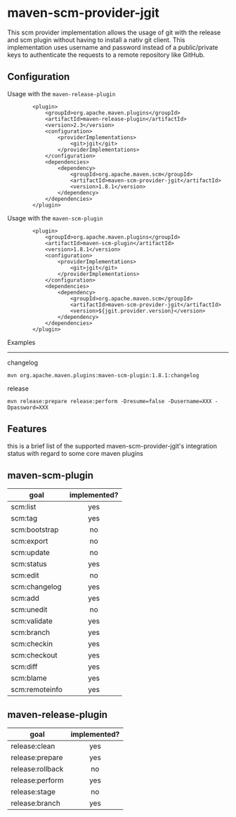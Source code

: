 <!---
Licensed to the Apache Software Foundation (ASF) under one
or more contributor license agreements.  See the NOTICE file
distributed with this work for additional information
regarding copyright ownership.  The ASF licenses this file
to you under the Apache License, Version 2.0 (the
"License"); you may not use this file except in compliance
with the License.  You may obtain a copy of the License at

  http://www.apache.org/licenses/LICENSE-2.0

Unless required by applicable law or agreed to in writing,
software distributed under the License is distributed on an
"AS IS" BASIS, WITHOUT WARRANTIES OR CONDITIONS OF ANY
KIND, either express or implied.  See the License for the
specific language governing permissions and limitations
under the License.
-->

maven-scm-provider-jgit
===

This scm provider implementation allows the usage of git with the release and scm plugin without having to install a nativ git client. 
This implementation uses username and password instead of a public/private keys to authenticate the requests to a remote repository like GitHub.

Configuration
---

Usage with the `maven-release-plugin`

			<plugin>
				<groupId>org.apache.maven.plugins</groupId>
				<artifactId>maven-release-plugin</artifactId>
				<version>2.3</version>
				<configuration>
					<providerImplementations>
						<git>jgit</git>
					</providerImplementations>
				</configuration>
				<dependencies>
					<dependency>
						<groupId>org.apache.maven.scm</groupId>
						<artifactId>maven-scm-provider-jgit</artifactId>
						<version>1.8.1</version>
					</dependency>
				</dependencies>
			</plugin>

Usage with the `maven-scm-plugin`

			<plugin>
				<groupId>org.apache.maven.plugins</groupId>
				<artifactId>maven-scm-plugin</artifactId>
				<version>1.8.1</version>
				<configuration>
					<providerImplementations>
						<git>jgit</git>
					</providerImplementations>
				</configuration>
				<dependencies>
					<dependency>
						<groupId>org.apache.maven.scm</groupId>
						<artifactId>maven-scm-provider-jgit</artifactId>
						<version>${jgit.provider.version}</version>
					</dependency>
				</dependencies>
			</plugin>
			
Examples
____
changelog

	mvn org.apache.maven.plugins:maven-scm-plugin:1.8.1:changelog
	
release

	mvn release:prepare release:perform -Dresume=false -Dusername=XXX -Dpassword=XXX

	

			
			
Features
---

this is a brief list of the supported maven-scm-provider-jgit's integration status with regard to some core maven plugins


maven-scm-plugin
---

| goal        | implemented?|
| ------------- |:-------------:|
| scm:list | yes | 
| scm:tag | yes | 
| scm:bootstrap | no |  
| scm:export | no |  	
| scm:update | no |  	
| scm:status | yes | 
| scm:edit | no |  	
| scm:changelog | yes |  	
| scm:add | yes |  	
| scm:unedit | no |  	
| scm:validate | yes |  	
| scm:branch | yes |  	
| scm:checkin | yes |  	
| scm:checkout | yes |  	
| scm:diff | yes | 
| scm:blame | yes | 
| scm:remoteinfo | yes | 

maven-release-plugin
---

| goal        | implemented?|
| ------------- |:-------------:|
| release:clean | yes |  	
| release:prepare | yes |  	
| release:rollback | no |  	
| release:perform | yes |  	
| release:stage | no |  	
| release:branch | yes |  	